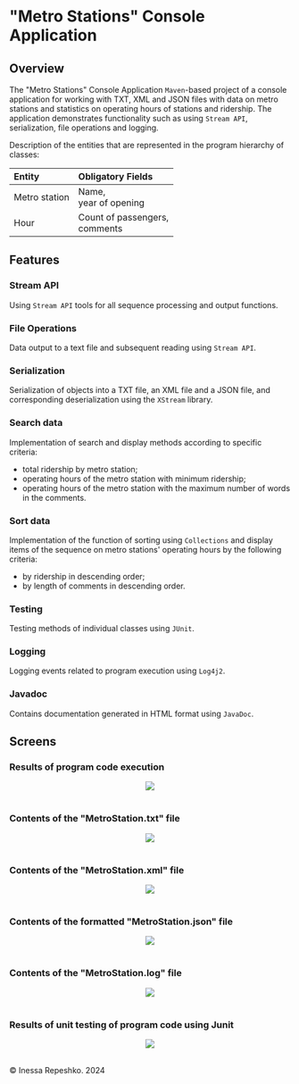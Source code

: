 # <a id="metro-station-console-application"></a> "Metro Stations" Console Application

## Overview

The "Metro Stations" Console Application ```Maven```-based project of a console application for working with 
TXT, XML and JSON files with data on metro stations and statistics on operating hours of stations and ridership. 
The application demonstrates functionality such as using ```Stream API```, serialization, file operations and logging.

Description of the entities that are represented in the program hierarchy of classes:

| Entity        | Obligatory Fields                  |
|:--------------|:-----------------------------------|
| Metro station | Name, <br/>year of opening         |
| Hour          | Count of passengers, <br/>comments |


## <a id="metro-station-console-application-features"></a> Features

### Stream API
Using ```Stream API``` tools for all sequence processing and output functions.

### File Operations
Data output to a text file and subsequent reading using ```Stream API```. 

### Serialization
Serialization of objects into a TXT file, an XML file and a JSON file, 
and corresponding deserialization using the ```XStream``` library.

### Search data
Implementation of search and display methods according to specific criteria:
- total ridership by metro station;
- operating hours of the metro station with minimum ridership;
- operating hours of the metro station with the maximum number of words in the comments.

### Sort data
Implementation of the function of sorting using ```Collections``` and display items 
of the sequence on metro stations' operating hours by the following criteria:
- by ridership in descending order;
- by length of comments in descending order.

### Testing
Testing methods of individual classes using ```JUnit```.

### Logging
Logging events related to program execution using ```Log4j2```.

### Javadoc
Contains documentation generated in HTML format using ```JavaDoc```.


## Screens

### Results of program code execution

<div align="center">
    <img src="https://github.com/InessaRepeshko/java-application-metro-stations/tree/main/screens/console_application/results.jpg">
</div><br />

### Contents of the "MetroStation.txt" file

<div align="center">
    <img src="https://github.com/InessaRepeshko/java-application-metro-stations/tree/main/screens/console_application/txt_file.jpg">
</div><br />

### Contents of the "MetroStation.xml" file

<div align="center">
    <img src="https://github.com/InessaRepeshko/java-application-metro-stations/tree/main/screens/console_application/xml_file.jpg">
</div><br />

### Contents of the formatted "MetroStation.json" file

<div align="center">
    <img src="https://github.com/InessaRepeshko/java-application-metro-stations/tree/main/screens/console_application/json_file.jpg">
</div><br />

### Contents of the "MetroStation.log" file

<div align="center">
    <img src="https://github.com/InessaRepeshko/java-application-metro-stations/tree/main/screens/console_application/log_file.jpg">
</div><br />

### Results of unit testing of program code using Junit

<div align="center">
    <img src="https://github.com/InessaRepeshko/java-application-metro-stations/tree/main/screens/console_application/unit_tests.jpg">
</div><br />



© Inessa Repeshko. 2024
